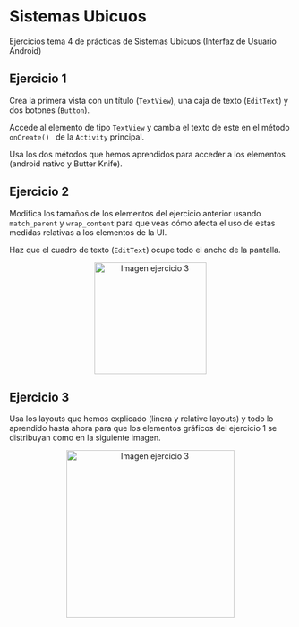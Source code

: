 # Sistemas Ubicuos
Ejercicios tema 4 de prácticas de Sistemas Ubicuos (Interfaz de Usuario Android)
## Ejercicio 1
Crea la primera vista con un título (``` TextView ```), una caja de texto (``` EditText ```) y dos botones (``` Button ```).

Accede al elemento de tipo ``` TextView ``` y cambia el texto de este en el método ```onCreate() ``` de la ``` Activity ``` principal.

Usa los dos métodos que hemos aprendidos para acceder a los elementos (android nativo y Butter Knife).
## Ejercicio 2
Modifica los tamaños de los elementos del ejercicio anterior usando ``` match_parent ``` y ``` wrap_content ``` para que veas cómo afecta el uso de estas medidas relativas a los elementos de la UI.

Haz que el cuadro de texto (``` EditText ```) ocupe todo el ancho de la pantalla.
<p align="center">
<img 
src="https://raw.githubusercontent.com/rodrimmbdev/seu_t4/master/imgs/exercise_2.png"
alt="Imagen ejercicio 3"
height="200"
/>
</p>

## Ejercicio 3
Usa los layouts que hemos explicado (linera y relative layouts) y todo lo aprendido hasta ahora para que los elementos gráficos del ejercicio 1 se distribuyan como en la siguiente imagen.
<p align="center">
<img 
src="https://raw.githubusercontent.com/rodrimmbdev/seu_t4/master/imgs/exercise_3.png"
alt="Imagen ejercicio 3"
height="300"
/>
</p>

